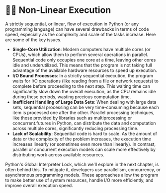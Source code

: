 # 😵‍💫 Non-Linear Execution

A strictly sequential, or linear, flow of execution in Python (or any programming language) can have several drawbacks in terms of code speed, especially as the complexity and scale of the tasks increase. Here are some of the key issues. 

- **Single-Core Utilization**: Modern computers have multiple cores (or CPUs), which allow them to perform several operations in parallel. Sequential code only occupies one core at a time, leaving other cores idle and underutilized. This means that the program is not taking full advantage of the available hardware resources to speed up execution.
- **I/O Bound Processes**: In a strictly sequential execution, the program waits for I/O operations (like reading from a file or network requests) to complete before proceeding to the next step. This waiting time can significantly slow down the overall execution, as the CPU remains idle during these periods, wasting precious computation time.
- **Inefficient Handling of Large Data Sets**: When dealing with large data sets, sequential processing can be very time-consuming because each item is processed one after the other. Parallel processing techniques, like those provided by libraries such as multiprocessing or concurrent.futures in Python, can distribute the data and computation across multiple cores, significantly reducing processing time.
- **Lack of Scalability**: Sequential code is hard to scale. As the amount of data or the complexity of the problem increases, the execution time increases linearly (or sometimes even more than linearly). In contrast, parallel or concurrent execution models can scale more effectively by distributing work across available resources.

Python's Global Interpreter Lock, which we'll explore in the next chapter, is often behind this. To mitigate it, developers use parallelism, concurrency, or asynchronous programming models. These approaches allow the program to make better use of system resources, handle I/O more efficiently, and improve overall execution speed. 
